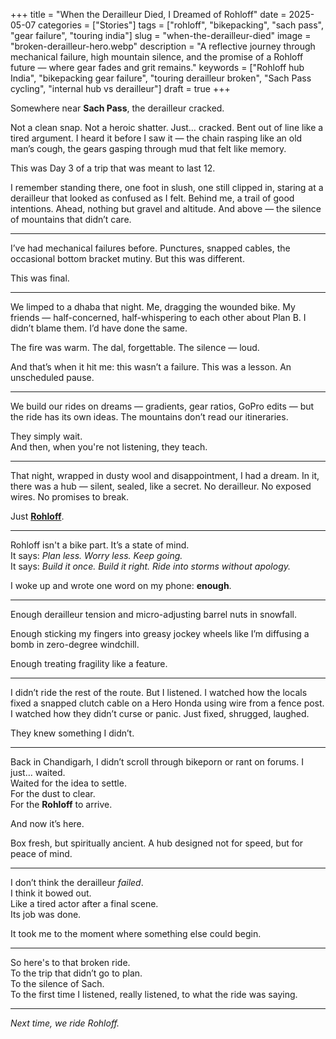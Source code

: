 +++ 
title = "When the Derailleur Died, I Dreamed of Rohloff"
date = 2025-05-07
categories = ["Stories"]
tags = ["rohloff", "bikepacking", "sach pass", "gear failure", "touring india"]
slug = "when-the-derailleur-died"
image = "broken-derailleur-hero.webp"
description = "A reflective journey through mechanical failure, high mountain silence, and the promise of a Rohloff future — where gear fades and grit remains."
keywords = ["Rohloff hub India", "bikepacking gear failure", "touring derailleur broken", "Sach Pass cycling", "internal hub vs derailleur"]
draft = true
+++

Somewhere near **Sach Pass**, the derailleur cracked.

Not a clean snap. Not a heroic shatter. Just… cracked. Bent out of line like a tired argument. I heard it before I saw it — the chain rasping like an old man’s cough, the gears gasping through mud that felt like memory.

This was Day 3 of a trip that was meant to last 12.

I remember standing there, one foot in slush, one still clipped in, staring at a derailleur that looked as confused as I felt. Behind me, a trail of good intentions. Ahead, nothing but gravel and altitude. And above — the silence of mountains that didn’t care.

---

I’ve had mechanical failures before. Punctures, snapped cables, the occasional bottom bracket mutiny. But this was different.

This was final.

---

We limped to a dhaba that night. Me, dragging the wounded bike. My friends — half-concerned, half-whispering to each other about Plan B. I didn’t blame them. I’d have done the same.

The fire was warm. The dal, forgettable. The silence — loud.

And that’s when it hit me: this wasn’t a failure. This was a lesson. An unscheduled pause.

---

We build our rides on dreams — gradients, gear ratios, GoPro edits — but the ride has its own ideas. The mountains don’t read our itineraries.

They simply wait.  
And then, when you're not listening, they teach.

---

That night, wrapped in dusty wool and disappointment, I had a dream. In it, there was a hub — silent, sealed, like a secret. No derailleur. No exposed wires. No promises to break.

Just [**Rohloff**](https://www.rohloff.de/en/).

---

Rohloff isn't a bike part. It’s a state of mind.  
It says: *Plan less. Worry less. Keep going.*  
It says: *Build it once. Build it right. Ride into storms without apology.*

I woke up and wrote one word on my phone: **enough**.

---

Enough derailleur tension and micro-adjusting barrel nuts in snowfall.

Enough sticking my fingers into greasy jockey wheels like I’m diffusing a bomb in zero-degree windchill.

Enough treating fragility like a feature.

---

I didn’t ride the rest of the route. But I listened. I watched how the locals fixed a snapped clutch cable on a Hero Honda using wire from a fence post. I watched how they didn’t curse or panic. Just fixed, shrugged, laughed.

They knew something I didn’t.

---

Back in Chandigarh, I didn’t scroll through bikeporn or rant on forums. I just… waited.  
Waited for the idea to settle.  
For the dust to clear.  
For the **Rohloff** to arrive.

And now it’s here.

Box fresh, but spiritually ancient. A hub designed not for speed, but for peace of mind.

---

I don’t think the derailleur *failed*.  
I think it bowed out.  
Like a tired actor after a final scene.  
Its job was done.

It took me to the moment where something else could begin.

---

So here's to that broken ride.  
To the trip that didn’t go to plan.  
To the silence of Sach.  
To the first time I listened, really listened, to what the ride was saying.

---

*Next time, we ride Rohloff.*
